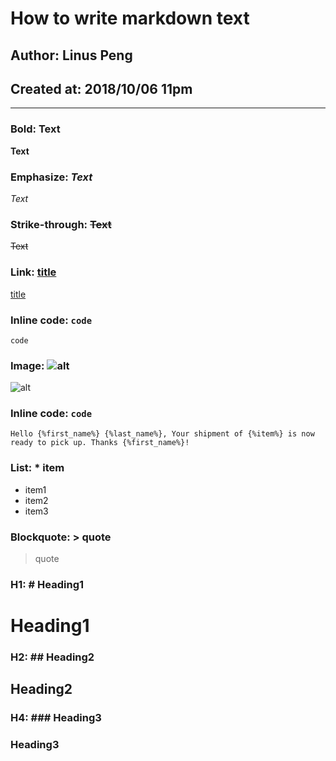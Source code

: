 # How to write markdown text
## Author: Linus Peng
## Created at: 2018/10/06 11pm
-------

### Bold: **Text**
**Text**

### Emphasize: *Text*
*Text*

### Strike-through: ~~Text~~
~~Text~~

### Link: [title](http://)
[title](https://linusmelb.github.io)

### Inline code: `code`
`code`

### Image: ![alt](http://)
![alt](https://imgur.com/a/0xXfOjQ)

### Inline code: `code`
`Hello {%first_name%} {%last_name%},
Your shipment of {%item%} is now ready to pick up.
Thanks {%first_name%}!`

### List: * item
* item1
* item2
* item3


### Blockquote: > quote
> quote

### H1: # Heading1
# Heading1

### H2: ## Heading2
## Heading2

### H4: ### Heading3
### Heading3
